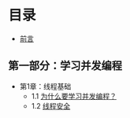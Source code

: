 # 目录
- [前言](preface.md)

## 第一部分：学习并发编程

- 第1章：线程基础
	- 1.1 [为什么要学习并发编程？](01/01.1.md)
	- 1.2 [线程安全](01/01.2.md)
